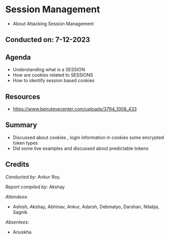 # Session Management
- About Attacking Session Management

## Conducted on: 7-12-2023

## Agenda

- Understanding what is a SESSION
- How are cookies related to SESSIONS
- How to identify session based cookies

## Resources

- https://www.beiruteyecenter.com/uploads/3794_1008_433

## Summary

- Discussed about cookies , login information in cookies
some encrypted token types
- Did some live examples and discussed about predictable tokens
  
## Credits

*Conducted by*: Ankur Roy.

*Report compiled by*: Akshay

*Attendees*:

- Ashish, Akshay, Abhinav, Ankur, Adarsh, Debmalyo, Darshan, Nilabja,
Sagnik

*Absentees*:
- Anuskha
